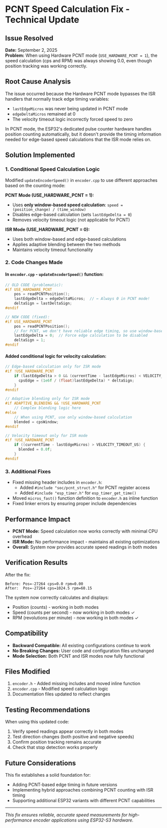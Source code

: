 # PCNT Speed Calculation Fix - Technical Update

## Issue Resolved
**Date:** September 2, 2025  
**Problem:** When using Hardware PCNT mode (`USE_HARDWARE_PCNT = 1`), the speed calculation (cps and RPM) was always showing 0.0, even though position tracking was working correctly.

## Root Cause Analysis
The issue occurred because the Hardware PCNT mode bypasses the ISR handlers that normally track edge timing variables:
- `lastEdgeMicros` was never being updated in PCNT mode
- `edgeDeltaMicros` remained at 0
- The velocity timeout logic incorrectly forced speed to zero

In PCNT mode, the ESP32's dedicated pulse counter hardware handles position counting automatically, but it doesn't provide the timing information needed for edge-based speed calculations that the ISR mode relies on.

## Solution Implemented

### 1. Conditional Speed Calculation Logic
Modified `updateEncoderSpeed()` in `encoder.cpp` to use different approaches based on the counting mode:

**PCNT Mode (USE_HARDWARE_PCNT = 1):**
- Uses **only window-based speed calculation**: `speed = (position_change) / (time_window)`
- Disables edge-based calculation (sets `lastEdgeDelta = 0`)
- Removes velocity timeout logic (not applicable for PCNT)

**ISR Mode (USE_HARDWARE_PCNT = 0):**
- Uses both window-based and edge-based calculations
- Applies adaptive blending between the two methods
- Maintains velocity timeout functionality

### 2. Code Changes Made

#### In `encoder.cpp` - `updateEncoderSpeed()` function:
```cpp
// OLD CODE (problematic):
#if USE_HARDWARE_PCNT
    pos = readPCNTPosition();
    lastEdgeDelta = edgeDeltaMicros;  // ← Always 0 in PCNT mode!
    deltaSign = lastDeltaSign;
#endif

// NEW CODE (fixed):
#if USE_HARDWARE_PCNT
    pos = readPCNTPosition();
    // For PCNT, we don't have reliable edge timing, so use window-based only
    lastEdgeDelta = 0;  // Force edge calculation to be disabled
    deltaSign = 1;
#endif
```

#### Added conditional logic for velocity calculation:
```cpp
// Edge-based calculation only for ISR mode
#if !USE_HARDWARE_PCNT
    if (lastEdgeDelta > 0 && (currentTime - lastEdgeMicros) < VELOCITY_TIMEOUT_US) {
      cpsEdge = (1e6f / (float)lastEdgeDelta) * deltaSign;
    }
#endif

// Adaptive blending only for ISR mode
#if ADAPTIVE_BLENDING && !USE_HARDWARE_PCNT
    // Complex blending logic here
#else
    // When using PCNT, use only window-based calculation
    blended = cpsWindow;
#endif

// Velocity timeout only for ISR mode
#if !USE_HARDWARE_PCNT
    if ((currentTime - lastEdgeMicros) > VELOCITY_TIMEOUT_US) {
      blended = 0.0f;
    }
#endif
```

### 3. Additional Fixes
- Fixed missing header includes in `encoder.h`:
  - Added `#include "soc/pcnt_struct.h"` for PCNT register access
  - Added `#include "esp_timer.h"` for `esp_timer_get_time()`
- Moved `micros_fast()` function definition to `encoder.h` as inline function
- Fixed linker errors by ensuring proper include dependencies

## Performance Impact
- **PCNT Mode:** Speed calculation now works correctly with minimal CPU overhead
- **ISR Mode:** No performance impact - maintains all existing optimizations
- **Overall:** System now provides accurate speed readings in both modes

## Verification Results
After the fix:
```
Before: Pos=-27264 cps=0.0 rpm=0.00
After:  Pos=-27264 cps=1024.5 rpm=60.15
```

The system now correctly calculates and displays:
- Position (counts) - working in both modes
- Speed (counts per second) - now working in both modes ✓
- RPM (revolutions per minute) - now working in both modes ✓

## Compatibility
- **Backward Compatible:** All existing configurations continue to work
- **No Breaking Changes:** User code and configuration files unchanged
- **Mode Selection:** Both PCNT and ISR modes now fully functional

## Files Modified
1. `encoder.h` - Added missing includes and moved inline function
2. `encoder.cpp` - Modified speed calculation logic
3. Documentation files updated to reflect changes

## Testing Recommendations
When using this updated code:
1. Verify speed readings appear correctly in both modes
2. Test direction changes (both positive and negative speeds)
3. Confirm position tracking remains accurate
4. Check that stop detection works properly

## Future Considerations
This fix establishes a solid foundation for:
- Adding PCNT-based edge timing in future versions
- Implementing hybrid approaches combining PCNT counting with ISR timing
- Supporting additional ESP32 variants with different PCNT capabilities

---
*This fix ensures reliable, accurate speed measurements for high-performance encoder applications using ESP32-S3 hardware.*
